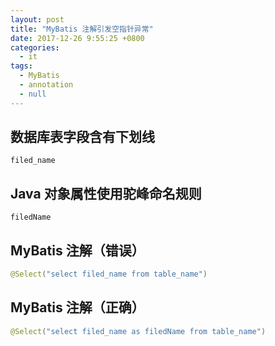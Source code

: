 ```yaml
---
layout: post
title: "MyBatis 注解引发空指针异常"
date: 2017-12-26 9:55:25 +0800
categories:
  - it
tags:
  - MyBatis
  - annotation
  - null
---
```


## 数据库表字段含有下划线
```
filed_name
```

## Java 对象属性使用驼峰命名规则
```
filedName
```

## MyBatis 注解（错误）
```java
@Select("select filed_name from table_name")
```

## MyBatis 注解（正确）
```java
@Select("select filed_name as filedName from table_name")
```
